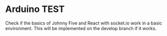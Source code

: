 # Arduino TEST
Check if the basics of Johnny Five and React with socket.io work in a basic environment. This will be implemented on the develop branch if it works.